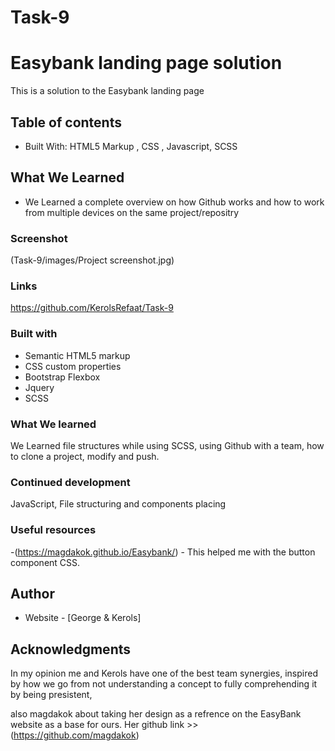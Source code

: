 # Task-9

# Easybank landing page solution

This is a solution to the Easybank landing page

## Table of contents

  - Built With: HTML5 Markup , CSS , Javascript, SCSS

## What We Learned

  - We Learned a complete overview on how Github works and how to work from multiple devices on the same project/repositry


### Screenshot

(Task-9/images/Project screenshot.jpg)

### Links

https://github.com/KerolsRefaat/Task-9

### Built with

- Semantic HTML5 markup
- CSS custom properties
- Bootstrap Flexbox
- Jquery
- SCSS

### What We learned

We Learned file structures while using SCSS, using Github with a team, how to clone a project, modify and push.

### Continued development

JavaScript, File structuring and components placing

### Useful resources

-(https://magdakok.github.io/Easybank/) - This helped me with the button component CSS.

## Author

- Website - [George & Kerols]


## Acknowledgments

In my opinion me and Kerols have one of the best team synergies, inspired by how we go from not understanding a concept to fully comprehending it by being presistent,

also magdakok about taking her design as a refrence on the EasyBank website as a base for ours. Her github link >> (https://github.com/magdakok)
